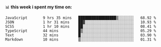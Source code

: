 📊 **this week i spent my time on:**
<!--START_SECTION:waka-->

```text
JavaScript       9 hrs 35 mins   █████████████████▒░░░░░░░   68.92 %
JSON             1 hr 31 mins    ██▓░░░░░░░░░░░░░░░░░░░░░░   10.93 %
SCSS             1 hr 10 mins    ██░░░░░░░░░░░░░░░░░░░░░░░   08.41 %
TypeScript       44 mins         █▒░░░░░░░░░░░░░░░░░░░░░░░   05.29 %
Text             32 mins         █░░░░░░░░░░░░░░░░░░░░░░░░   03.90 %
Markdown         10 mins         ▒░░░░░░░░░░░░░░░░░░░░░░░░   01.31 %
```

<!--END_SECTION:waka-->
